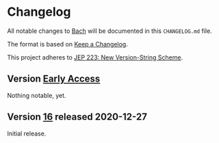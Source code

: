 # Changelog

All notable changes to [Bach](https://github.com/sormuras/bach) will be documented in this `CHANGELOG.md` file.

The format is based on [Keep a Changelog](https://keepachangelog.com).

This project adheres to [JEP 223: New Version-String Scheme](https://openjdk.java.net/jeps/223).

## Version [Early Access]

Nothing notable, yet.

## Version [16] released 2020-12-27

Initial release.

[Early Access]: https://github.com/sormuras/bach/releases/tag/early-access
[16]: https://github.com/sormuras/bach/compare/16...main
